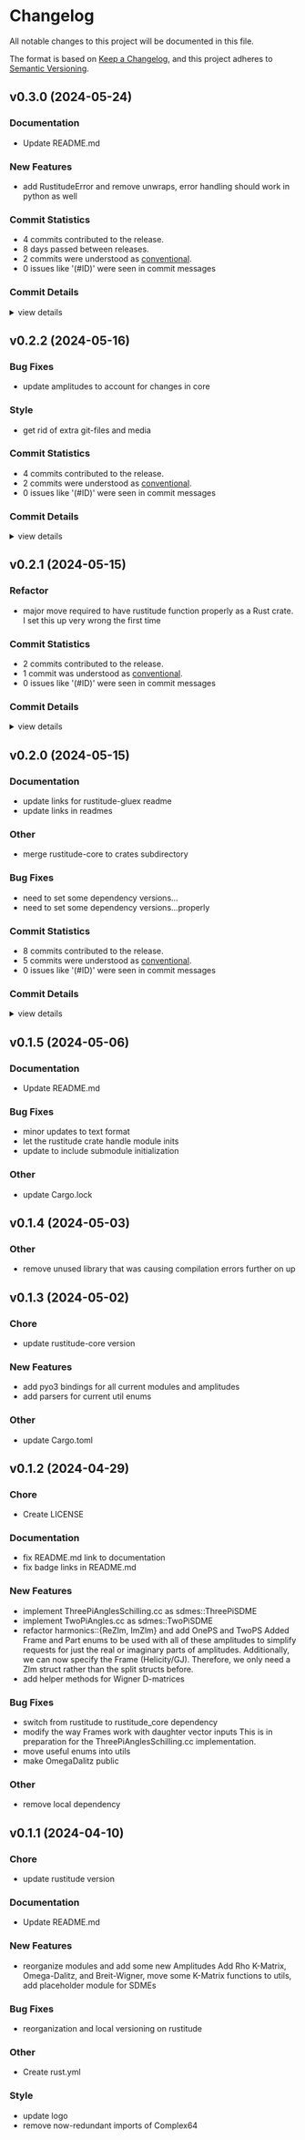 # Changelog

All notable changes to this project will be documented in this file.

The format is based on [Keep a Changelog](https://keepachangelog.com/en/1.0.0/),
and this project adheres to [Semantic Versioning](https://semver.org/spec/v2.0.0.html).

## v0.3.0 (2024-05-24)

### Documentation

 - <csr-id-45107c4c719503310ac171186b016212bf4d5370/> Update README.md

### New Features

 - <csr-id-6955773a3e96890efa4573d5c7bc355bb23a07e6/> add RustitudeError and remove unwraps, error handling should work in python as well

### Commit Statistics

<csr-read-only-do-not-edit/>

 - 4 commits contributed to the release.
 - 8 days passed between releases.
 - 2 commits were understood as [conventional](https://www.conventionalcommits.org).
 - 0 issues like '(#ID)' were seen in commit messages

### Commit Details

<csr-read-only-do-not-edit/>

<details><summary>view details</summary>

 * **Uncategorized**
    - Update README.md ([`45107c4`](https://github.com/denehoffman/rustitude/commit/45107c4c719503310ac171186b016212bf4d5370))
    - Merge pull request #3 from denehoffman/python_reorg ([`467caac`](https://github.com/denehoffman/rustitude/commit/467caacc688f94c074d28be1ec54a422d8d9ebc0))
    - Add RustitudeError and remove unwraps, error handling should work in python as well ([`6955773`](https://github.com/denehoffman/rustitude/commit/6955773a3e96890efa4573d5c7bc355bb23a07e6))
    - Move all pyo3 code to the py-rustitude crate ([`9bcdb46`](https://github.com/denehoffman/rustitude/commit/9bcdb4615fdb4df5b4566673fbed955930926b7c))
</details>

## v0.2.2 (2024-05-16)

<csr-id-0e94ec45850cb6129924b2be27793a17c51b03c2/>

### Bug Fixes

 - <csr-id-77054e334d90077decd54d4f970400efa1a31f47/> update amplitudes to account for changes in core

### Style

 - <csr-id-0e94ec45850cb6129924b2be27793a17c51b03c2/> get rid of extra git-files and media

### Commit Statistics

<csr-read-only-do-not-edit/>

 - 4 commits contributed to the release.
 - 2 commits were understood as [conventional](https://www.conventionalcommits.org).
 - 0 issues like '(#ID)' were seen in commit messages

### Commit Details

<csr-read-only-do-not-edit/>

<details><summary>view details</summary>

 * **Uncategorized**
    - Release rustitude-core v1.0.1, rustitude-gluex v0.2.2, rustitude v0.4.3 ([`fe0c603`](https://github.com/denehoffman/rustitude/commit/fe0c6036d4816587b1d65ae2697f3b241cfe579c))
    - Release rustitude-gluex v0.2.2, rustitude v0.4.3 ([`0062542`](https://github.com/denehoffman/rustitude/commit/006254211c6dda1924cede7818c94ab4dcf1f49a))
    - Get rid of extra git-files and media ([`0e94ec4`](https://github.com/denehoffman/rustitude/commit/0e94ec45850cb6129924b2be27793a17c51b03c2))
    - Update amplitudes to account for changes in core ([`77054e3`](https://github.com/denehoffman/rustitude/commit/77054e334d90077decd54d4f970400efa1a31f47))
</details>

## v0.2.1 (2024-05-15)

<csr-id-9089c84e481124ff764b24f42507ab14913fef07/>

### Refactor

 - <csr-id-9089c84e481124ff764b24f42507ab14913fef07/> major move required to have rustitude function properly as a Rust crate. I set this up very wrong the first time

### Commit Statistics

<csr-read-only-do-not-edit/>

 - 2 commits contributed to the release.
 - 1 commit was understood as [conventional](https://www.conventionalcommits.org).
 - 0 issues like '(#ID)' were seen in commit messages

### Commit Details

<csr-read-only-do-not-edit/>

<details><summary>view details</summary>

 * **Uncategorized**
    - Release rustitude-gluex v0.2.1, rustitude v0.4.2 ([`3a45077`](https://github.com/denehoffman/rustitude/commit/3a45077dcd7413ac50e5ec45dc98826b11d789fb))
    - Major move required to have rustitude function properly as a Rust crate. I set this up very wrong the first time ([`9089c84`](https://github.com/denehoffman/rustitude/commit/9089c84e481124ff764b24f42507ab14913fef07))
</details>

## v0.2.0 (2024-05-15)

<csr-id-9617a27322460b378fb022ef28561f31197fc86f/>

### Documentation

 - <csr-id-93dc0d6cfeb57f655c81f30c1e55b1c6b0460ccc/> update links for rustitude-gluex readme
 - <csr-id-95f85ed6b16400c882e7535c7fa113ead9876353/> update links in readmes

### Other

 - <csr-id-9617a27322460b378fb022ef28561f31197fc86f/> merge rustitude-core to crates subdirectory

### Bug Fixes

 - <csr-id-2495107c77f483b84a926090cd868ccec8296052/> need to set some dependency versions...
 - <csr-id-ee48e4039e40bbf2c5b23d230bbcd0213c41e888/> need to set some dependency versions...properly

### Commit Statistics

<csr-read-only-do-not-edit/>

 - 8 commits contributed to the release.
 - 5 commits were understood as [conventional](https://www.conventionalcommits.org).
 - 0 issues like '(#ID)' were seen in commit messages

### Commit Details

<csr-read-only-do-not-edit/>

<details><summary>view details</summary>

 * **Uncategorized**
    - Release rustitude-gluex v0.2.0, rustitude v0.4.0 ([`bc38f3a`](https://github.com/denehoffman/rustitude/commit/bc38f3af06807d8e6e1c3ca3a38581461ef934b8))
    - Need to set some dependency versions...properly ([`ee48e40`](https://github.com/denehoffman/rustitude/commit/ee48e4039e40bbf2c5b23d230bbcd0213c41e888))
    - Release rustitude-gluex v0.2.0, rustitude v0.4.0 ([`1369408`](https://github.com/denehoffman/rustitude/commit/1369408a7352be0e5b5fb675b0127e8e69a10c59))
    - Need to set some dependency versions... ([`2495107`](https://github.com/denehoffman/rustitude/commit/2495107c77f483b84a926090cd868ccec8296052))
    - Release rustitude-core v1.0.0, rustitude-gluex v0.2.0, rustitude v0.4.0, safety bump 2 crates ([`23a8807`](https://github.com/denehoffman/rustitude/commit/23a880783702368ee873ce4839310f4b392c6862))
    - Update links for rustitude-gluex readme ([`93dc0d6`](https://github.com/denehoffman/rustitude/commit/93dc0d6cfeb57f655c81f30c1e55b1c6b0460ccc))
    - Update links in readmes ([`95f85ed`](https://github.com/denehoffman/rustitude/commit/95f85ed6b16400c882e7535c7fa113ead9876353))
    - Merge rustitude-core to crates subdirectory ([`9617a27`](https://github.com/denehoffman/rustitude/commit/9617a27322460b378fb022ef28561f31197fc86f))
</details>

## v0.1.5 (2024-05-06)

<csr-id-78c524baa32d27ed65657d28ce1ef0eacde3ed0b/>

### Documentation

 - <csr-id-c8c587aa724423bd901b2b194b40446105dca3d0/> Update README.md

### Bug Fixes

 - <csr-id-9d41bce7308c9839e1169c07365229c17be557d8/> minor updates to text format
 - <csr-id-cc42f164db96559dda08a3b15d5074475625295c/> let the rustitude crate handle module inits
 - <csr-id-e5a4a49fb9b945661d8c4ab9aeb72b597f2647a4/> update to include submodule initialization

### Other

 - <csr-id-78c524baa32d27ed65657d28ce1ef0eacde3ed0b/> update Cargo.lock

## v0.1.4 (2024-05-03)

<csr-id-fb1e8f512409dd34cc197a6e76a5376d3781eac9/>

### Other

 - <csr-id-fb1e8f512409dd34cc197a6e76a5376d3781eac9/> remove unused library that was causing compilation errors further on up

## v0.1.3 (2024-05-02)

<csr-id-c91284ad855463940c849c8c11f7c43d67c35288/>
<csr-id-de2a33d7f496862d82ebf488b43e5750548afd94/>

### Chore

 - <csr-id-c91284ad855463940c849c8c11f7c43d67c35288/> update rustitude-core version

### New Features

 - <csr-id-3e3619b4736c93ecd5094c4bbd150221afb17bd6/> add pyo3 bindings for all current modules and amplitudes
 - <csr-id-a94baf2dc37165d5911bb72c336fdae0355dff92/> add parsers for current util enums

### Other

 - <csr-id-de2a33d7f496862d82ebf488b43e5750548afd94/> update Cargo.toml

## v0.1.2 (2024-04-29)

<csr-id-066062486c30e0df1760aa67e7df2ff14e082e52/>
<csr-id-685288f07f38eb5b3b7d773bf989bb6a2bc034ee/>

### Chore

 - <csr-id-066062486c30e0df1760aa67e7df2ff14e082e52/> Create LICENSE

### Documentation

 - <csr-id-33b8eaf2481fb0e013fb683f3f75d64a813f6d60/> fix README.md link to documentation
 - <csr-id-45e4cf8e192492f400fa1394ca3be5fd2e8ab1ea/> fix badge links in README.md

### New Features

 - <csr-id-ab6c8883b3676c837d168cb91053d6ea9b2b1330/> implement ThreePiAnglesSchilling.cc as sdmes::ThreePiSDME
 - <csr-id-b857ee844d4c12b242d4d8239c02c9c88ea8c1b8/> implement TwoPiAngles.cc as sdmes::TwoPiSDME
 - <csr-id-83d46cfdb1fb4b4ef65f5fa3b5c2be3b30ad4532/> refactor harmonics::{ReZlm, ImZlm} and add OnePS and TwoPS
   Added Frame and Part enums to be used with all of these amplitudes to simplify requests for just the real or imaginary parts of amplitudes. Additionally, we can now specify the Frame (Helicity/GJ). Therefore, we only need a Zlm struct rather than the split structs before.
 - <csr-id-f6b4e0d0408e6be431c3947098512b51ad5a253a/> add helper methods for Wigner D-matrices

### Bug Fixes

 - <csr-id-7175f39998c4156988799cf5e599bf840aca6d8d/> switch from rustitude to rustitude_core dependency
 - <csr-id-77dec26ac644811614ff735c229c2016882c392f/> modify the way Frames work with daughter vector inputs
   This is in preparation for the ThreePiAnglesSchilling.cc implementation.
 - <csr-id-5caca39cac184296ed6eb1a3de2258fc6cf51d36/> move useful enums into utils
 - <csr-id-87b83e8bb22fb1135862cf4138f26388a2ee17bc/> make OmegaDalitz public

### Other

 - <csr-id-685288f07f38eb5b3b7d773bf989bb6a2bc034ee/> remove local dependency

## v0.1.1 (2024-04-10)

<csr-id-9899faf055e30e68db3a88e09a5064c4767f8882/>
<csr-id-c53ab0d05b5adf9a241f74626361dba127f631bc/>
<csr-id-068054ec1ced218698e2606ac513c08219f1c958/>
<csr-id-d66f984bb5a6c1fd7144655d7f2e8dffc3bb6554/>

### Chore

 - <csr-id-9899faf055e30e68db3a88e09a5064c4767f8882/> update rustitude version

### Documentation

 - <csr-id-2d97b61e6f66d215585789793e94707b85454e73/> Update README.md

### New Features

 - <csr-id-bc6efb37bd59699cde73c18427c998080dc85791/> reorganize modules and add some new Amplitudes
   Add Rho K-Matrix, Omega-Dalitz, and Breit-Wigner, move some K-Matrix functions to utils, add placeholder module for SDMEs

### Bug Fixes

 - <csr-id-042cfeb1d371903a3a366ea4859ba069ad3c7f0f/> reorganization and local versioning on rustitude

### Other

 - <csr-id-c53ab0d05b5adf9a241f74626361dba127f631bc/> Create rust.yml

### Style

 - <csr-id-068054ec1ced218698e2606ac513c08219f1c958/> update logo
 - <csr-id-d66f984bb5a6c1fd7144655d7f2e8dffc3bb6554/> remove now-redundant imports of Complex64

